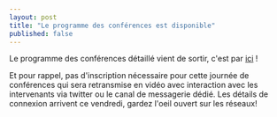 ```yaml
---
layout: post
title: "Le programme des conférences est disponible"
published: false
---
```


Le programme des conférences détaillé vient de sortir, c'est par [ici](/z20_programme.html) !

Et pour rappel, pas d'inscription nécessaire pour cette journée de conférences qui sera retransmise en vidéo avec interaction avec les intervenants via twitter ou le canal de messagerie dédié. 
Les détails de connexion arrivent ce vendredi, gardez l'oeil ouvert sur les réseaux!  
